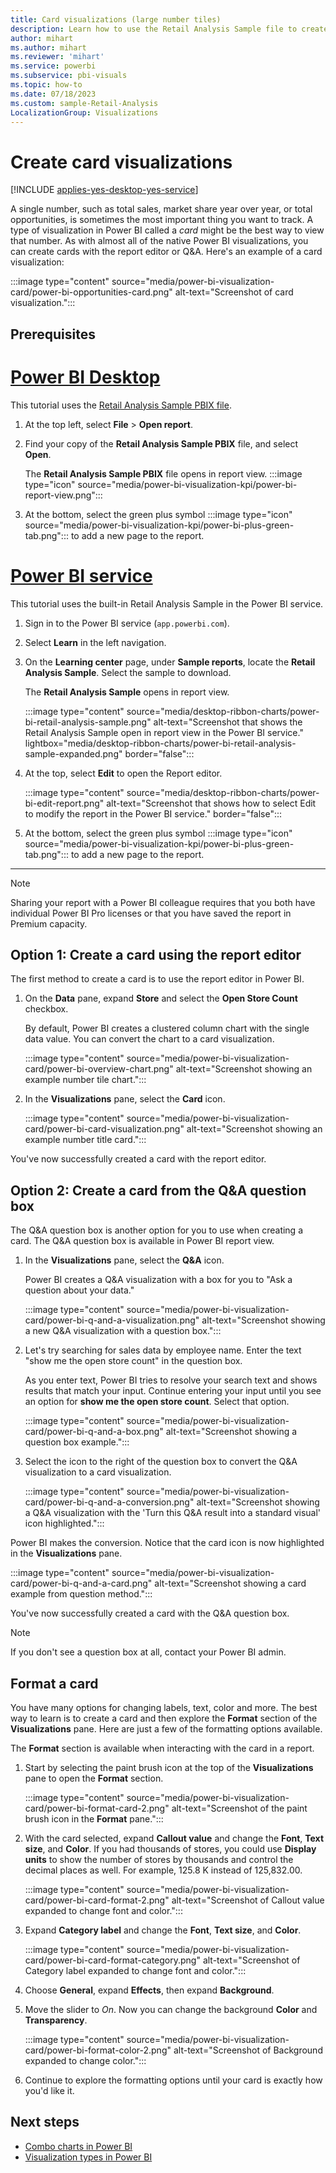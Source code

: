 ```yaml
---
title: Card visualizations (large number tiles)
description: Learn how to use the Retail Analysis Sample file to create a Card visualization in Power BI to view a single type of data, such as total sales.
author: mihart
ms.author: mihart
ms.reviewer: 'mihart'
ms.service: powerbi
ms.subservice: pbi-visuals
ms.topic: how-to
ms.date: 07/18/2023
ms.custom: sample-Retail-Analysis
LocalizationGroup: Visualizations 
---
```


# Create card visualizations

[!INCLUDE [applies-yes-desktop-yes-service](../includes/applies-yes-desktop-yes-service.md)]

A single number, such as total sales, market share year over year, or total opportunities, is sometimes the most important thing you want to track. A type of visualization in Power BI called a *card* might be the best way to view that number. As with almost all of the native Power BI visualizations, you can create cards with the report editor or Q&A. Here's an example of a card visualization:

:::image type="content" source="media/power-bi-visualization-card/power-bi-opportunities-card.png" alt-text="Screenshot of card visualization.":::

## Prerequisites

# [Power BI Desktop](#tab/powerbi-desktop)

This tutorial uses the [Retail Analysis Sample PBIX file](https://download.microsoft.com/download/9/6/D/96DDC2FF-2568-491D-AAFA-AFDD6F763AE3/Retail%20Analysis%20Sample%20PBIX.pbix).

1. At the top left, select **File** > **Open report**.

1. Find your copy of the **Retail Analysis Sample PBIX** file, and select **Open**.

   The **Retail Analysis Sample PBIX** file opens in report view. :::image type="icon" source="media/power-bi-visualization-kpi/power-bi-report-view.png":::

1. At the bottom, select the green plus symbol :::image type="icon" source="media/power-bi-visualization-kpi/power-bi-plus-green-tab.png"::: to add a new page to the report.

# [Power BI service](#tab/powerbi-service)

This tutorial uses the built-in Retail Analysis Sample in the Power BI service.

1. Sign in to the Power BI service (`app.powerbi.com`).

1. Select **Learn** in the left navigation.

1. On the **Learning center** page, under **Sample reports**, locate the **Retail Analysis Sample**. Select the sample to download.

   The **Retail Analysis Sample** opens in report view.
  
   :::image type="content" source="media/desktop-ribbon-charts/power-bi-retail-analysis-sample.png" alt-text="Screenshot that shows the Retail Analysis Sample open in report view in the Power BI service." lightbox="media/desktop-ribbon-charts/power-bi-retail-analysis-sample-expanded.png" border="false":::

1. At the top, select **Edit** to open the Report editor.

   :::image type="content" source="media/desktop-ribbon-charts/power-bi-edit-report.png" alt-text="Screenshot that shows how to select Edit to modify the report in the Power BI service." border="false":::

1. At the bottom, select the green plus symbol :::image type="icon" source="media/power-bi-visualization-kpi/power-bi-plus-green-tab.png"::: to add a new page to the report.

---

> [!NOTE]
> Sharing your report with a Power BI colleague requires that you both have individual Power BI Pro licenses or that you have saved the report in Premium capacity.

## Option 1: Create a card using the report editor

The first method to create a card is to use the report editor in Power BI.

1. On the **Data** pane, expand **Store** and select the **Open Store Count** checkbox.

    By default, Power BI creates a clustered column chart with the single data value. You can convert the chart to a card visualization.

   :::image type="content" source="media/power-bi-visualization-card/power-bi-overview-chart.png" alt-text="Screenshot showing an example number tile chart.":::

1. In the **Visualizations** pane, select the **Card** icon.

   :::image type="content" source="media/power-bi-visualization-card/power-bi-card-visualization.png" alt-text="Screenshot showing an example number title card.":::

You've now successfully created a card with the report editor.

## Option 2: Create a card from the Q&A question box

The Q&A question box is another option for you to use when creating a card. The Q&A question box is available in Power BI report view.

1. In the **Visualizations** pane, select the **Q&A** icon.

   Power BI creates a Q&A visualization with a box for you to "Ask a question about your data."

   :::image type="content" source="media/power-bi-visualization-card/power-bi-q-and-a-visualization.png" alt-text="Screenshot showing a new Q&A visualization with a question box.":::

1. Let's try searching for sales data by employee name. Enter the text "show me the open store count" in the question box.

   As you enter text, Power BI tries to resolve your search text and shows results that match your input. Continue entering your input until you see an option for **show me the open store count**. Select that option.

   :::image type="content" source="media/power-bi-visualization-card/power-bi-q-and-a-box.png" alt-text="Screenshot showing a question box example.":::

1. Select the icon to the right of the question box to convert the Q&A visualization to a card visualization.

   :::image type="content" source="media/power-bi-visualization-card/power-bi-q-and-a-conversion.png" alt-text="Screenshot showing a Q&A visualization with the 'Turn this Q&A result into a standard visual' icon highlighted.":::

Power BI makes the conversion. Notice that the card icon is now highlighted in the **Visualizations** pane.

:::image type="content" source="media/power-bi-visualization-card/power-bi-q-and-a-card.png" alt-text="Screenshot showing a card example from question method.":::

You've now successfully created a card with the Q&A question box.

> [!NOTE]
> If you don't see a question box at all, contact your Power BI admin.

## Format a card

You have many options for changing labels, text, color and more. The best way to learn is to create a card and then explore the **Format** section of the **Visualizations** pane. Here are just a few of the formatting options available.

The **Format** section is available when interacting with the card in a report.

1. Start by selecting the paint brush icon at the top of the **Visualizations** pane to open the **Format** section.

   :::image type="content" source="media/power-bi-visualization-card/power-bi-format-card-2.png" alt-text="Screenshot of the paint brush icon in the **Format** pane.":::

1. With the card selected, expand **Callout value** and change the **Font**, **Text size**, and **Color**. If you had thousands of stores, you could use **Display units** to show the number of stores by thousands and control the decimal places as well. For example, 125.8 K instead of 125,832.00.

   :::image type="content" source="media/power-bi-visualization-card/power-bi-card-format-2.png" alt-text="Screenshot of Callout value expanded to change font and color.":::

1. Expand **Category label** and change the **Font**, **Text size**, and **Color**.

   :::image type="content" source="media/power-bi-visualization-card/power-bi-card-format-category.png" alt-text="Screenshot of Category label expanded to change font and color.":::

1. Choose **General**, expand **Effects**, then expand **Background**.
1. Move the slider to *On*. Now you can change the background **Color** and **Transparency**.

   :::image type="content" source="media/power-bi-visualization-card/power-bi-format-color-2.png" alt-text="Screenshot of Background expanded to change color.":::

1. Continue to explore the formatting options until your card is exactly how you'd like it.

## Next steps

- [Combo charts in Power BI](power-bi-visualization-combo-chart.md)
- [Visualization types in Power BI](power-bi-visualization-types-for-reports-and-q-and-a.md)
